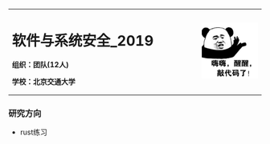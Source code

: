 <table border="0">
<tr>
<td width="75%">
<h1>软件与系统安全_2019</h1>
<p><b>组织：团队(12人)</b></p>
<p><b>学校：北京交通大学</b></p>
</td>
<td width="25%">
<img src="/headImg.jpg" width="100%"> 
</td>
</tr>
</table>

### 研究方向
- rust练习

